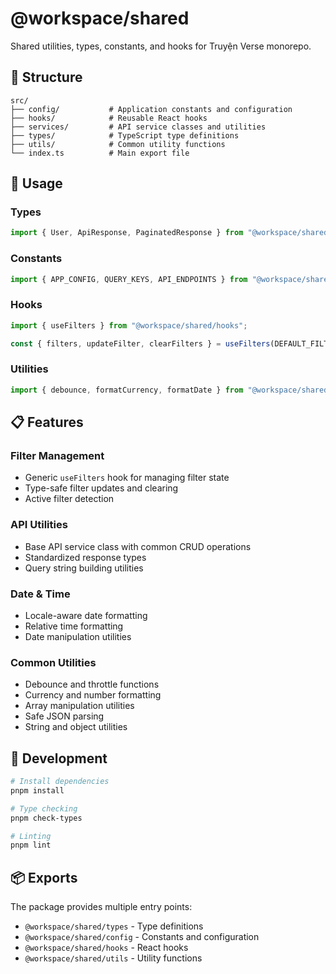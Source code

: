 # @workspace/shared

Shared utilities, types, constants, and hooks for Truyện Verse monorepo.

## 📁 Structure

```
src/
├── config/           # Application constants and configuration
├── hooks/            # Reusable React hooks
├── services/         # API service classes and utilities  
├── types/            # TypeScript type definitions
├── utils/            # Common utility functions
└── index.ts          # Main export file
```

## 🚀 Usage

### Types

```typescript
import { User, ApiResponse, PaginatedResponse } from "@workspace/shared/types";
```

### Constants

```typescript
import { APP_CONFIG, QUERY_KEYS, API_ENDPOINTS } from "@workspace/shared/config";
```

### Hooks

```typescript
import { useFilters } from "@workspace/shared/hooks";

const { filters, updateFilter, clearFilters } = useFilters(DEFAULT_FILTERS);
```

### Utilities

```typescript
import { debounce, formatCurrency, formatDate } from "@workspace/shared/utils";
```

## 📋 Features

### Filter Management
- Generic `useFilters` hook for managing filter state
- Type-safe filter updates and clearing
- Active filter detection

### API Utilities
- Base API service class with common CRUD operations
- Standardized response types
- Query string building utilities

### Date & Time
- Locale-aware date formatting
- Relative time formatting
- Date manipulation utilities

### Common Utilities
- Debounce and throttle functions
- Currency and number formatting
- Array manipulation utilities
- Safe JSON parsing
- String and object utilities

## 🔧 Development

```bash
# Install dependencies
pnpm install

# Type checking
pnpm check-types

# Linting
pnpm lint
```

## 📦 Exports

The package provides multiple entry points:

- `@workspace/shared/types` - Type definitions
- `@workspace/shared/config` - Constants and configuration
- `@workspace/shared/hooks` - React hooks
- `@workspace/shared/utils` - Utility functions
